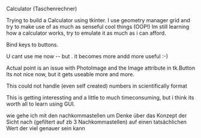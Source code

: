 Calculator (Taschenrechner)

Trying to build a Calculator using tkinter.
I use geometry manager grid and try to make use of as much 
as senseful cool things (OOP!)
Im still learning how a calculator works, try to emulate it as much as i can afford.

Bind keys to buttons.

U cant use me now -- but . it becomes more andd more useful :-)

Actual point is an issue with PhotoImage and the Image attribute in tk.Button
Its not nice now, but it gets useable more and more.

This could not handle (even self created) numbers in scientifically format 


This is getting interessting and a little to much timeconsuming, 
but i think its worth all to learn using GUI.


wie gehe ich mit den nachkommastellen um
Denke über das Konzept der Sicht nach (gefiltert auf zb 3 Nachkommastellen) auf einen tatsächlichen Wert der viel genauer sein kann
